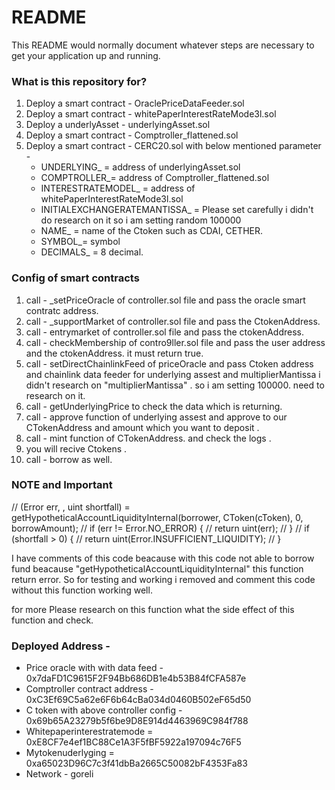 # README #

This README would normally document whatever steps are necessary to get your application up and running.

### What is this repository for? ###

1. Deploy a smart contract - OraclePriceDataFeeder.sol 
2. Deploy a smart contract - whitePaperInterestRateMode3l.sol
3. Deploy a underlyAsset - underlyingAsset.sol
4. Deploy a smart contract - Comptroller_flattened.sol
5. Deploy a smart contract - CERC20.sol with below mentioned parameter -
    *    UNDERLYING_ = address of underlyingAsset.sol
    *    COMPTROLLER_= address of Comptroller_flattened.sol
    *    INTERESTRATEMODEL_ = address of whitePaperInterestRateMode3l.sol
    *    INITIALEXCHANGERATEMANTISSA_ = Please set carefully i didn't do research on it so i am setting random 100000
    *    NAME_ = name of the Ctoken such as CDAI, CETHER.
    *    SYMBOL_= symbol 
    *    DECIMALS_ = 8 decimal.


### Config of smart contracts ###

1. call - _setPriceOracle of controller.sol file and pass the oracle smart contratc address.
2. call - _supportMarket of controller.sol file and pass the CtokenAddress.
3. call - entrymarket of controller.sol file and pass the ctokenAddress.
4. call - checkMembership of contro9ller.sol file and pass the user address and the ctokenAddress. it must return true.
5. call - setDirectChainlinkFeed of priceOracle and pass Ctoken address and chainlink data feeder for underlying assest and multiplierMantissa i didn't research on  "multiplierMantissa" . so i am setting 100000. need to research on it.
6. call - getUnderlyingPrice to check the data which is returning.
7. call - approve function of underlying assest and approve to our CTokenAddress and amount which you want to deposit . 
8. call - mint function of CTokenAddress. and check the logs .
9. you will recive Ctokens . 
10. call - borrow as well.



### NOTE and Important

  // (Error err, , uint shortfall) = getHypotheticalAccountLiquidityInternal(borrower, CToken(cToken), 0, borrowAmount);
        // if (err != Error.NO_ERROR) {
        //     return uint(err);
        // }
        // if (shortfall > 0) {
        //     return uint(Error.INSUFFICIENT_LIQUIDITY);
        // }

 I have comments of this code beacause with this code not able to borrow fund beacause "getHypotheticalAccountLiquidityInternal" this function return error. 
 So for testing and working i removed and comment this code without this function working well.

 for more Please research on this function what the side effect of this function and check.  


 ### Deployed Address - 

 * Price oracle with with data feed - 0x7daFD1C9615F2F94Bb686DB1e4b53B84fCFA587e
 *  Comptroller contract address - 0xC3Ef69C5a62e6F6b64cBa034d0460B502eF65d50
 * C token with above controller config - 0x69b65A23279b5f6be9D8E914d4463969C984f788
 * Whitepaperinterestratemode = 0xE8CF7e4ef1BC88Ce1A3F5fBF5922a197094c76F5
 * Mytokenuderlyging = 0xa65023D96C7c3f41dbBa2665C50082bF4353Fa83
 * Network - goreli